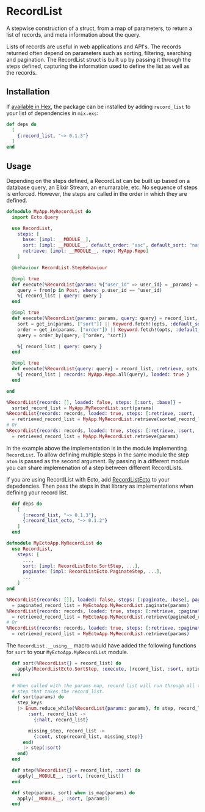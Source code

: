 # RecordList

A stepwise construction of a struct, from a map of parameters, to return a list of records, and meta information about the query. 

Lists of records are useful in web applications and API's. The records returned often depend on parameters such as sorting, filtering, searching and pagination. 
The RecordList struct is built up by passing it through the steps defined, capturing the information used to define the list as well as the records. 

## Installation

If [available in Hex](https://hex.pm/docs/publish), the package can be installed
by adding `record_list` to your list of dependencies in `mix.exs`:

```elixir
def deps do
  [
    {:record_list, "~> 0.1.3"}
  ]
end
```

## Usage

Depending on the steps defined, a RecordList can be built up based on a database query, an Elixir Stream, an enumarable, etc. 
No sequence of steps is enforced. However, the steps are called in the order in which they are defined. 

```elixir
defmodule MyApp.MyRecordList do
  import Ecto.Query

  use RecordList, 
    steps: [
      base: [impl: __MODULE__],
      sort: [impl: __MODULE__, default_order: "asc", default_sort: "name"],
      retrieve: [impl: __MODULE__, repo: MyApp.Repo]
    ]

  @behaviour RecordList.StepBehaviour

  @impl true
  def execute(%RecordList{params: %{"user_id" => user_id} = _params} = record_list, :base, _opts) do
    query = from(p in Post, where: p.user_id == ^user_id)
    %{ record_list | query: query }
  end

  @impl true
  def execute(%RecordList{params: params, query: query} = record_list, :sort, opts) do
    sort = get_in(params, ["sort"]) || Keyword.fetch!(opts, :default_sort)
    order = get_in(params, ["order"]) || Keyword.fetch!(opts, :default_order)
    query = order_by(query, [^order, ^sort])

    %{ record_list | query: query }
  end

  @impl true
  def execute(%RecordList{query: query} = record_list, :retrieve, opts) do
    %{ record_list | records: MyApp.Repo.all(query), loaded: true }
  end  

end
```

```elixir
%RecordList{records: [], loaded: false, steps: [:sort, :base]} = 
  sorted_record_list = MyApp.MyRecordList.sort(params)
%RecordList{records: records, loaded: true, steps: [:retrieve, :sort, :base]} 
  = retrieved_record_list = MyApp.MyRecordList.retrieve(sorted_record_list)
# Or
%RecordList{records: records, loaded: true, steps: [:retrieve, :sort, :base]} 
  = retrieved_record_list = MyApp.MyRecordList.retrieve(params)
```

In the example above the implementation is in the module implementing `RecordList`. To allow defining multiple steps in the same module the step `atom` is passed as the second argument. 
By passing in a different module you can share implemenation of a step between different RecordLists. 

If you are using RecordList with Ecto, add [RecordListEcto](https://hexdocs.pm/record_list_ecto) to your depedencies. Then pass the steps in that library as implementations when defining your record list. 

```elixir
  def deps do
    [
      {:record_list, "~> 0.1.3"},
      {:record_list_ecto, "~> 0.1.2"}
    ]
  end
```

```elixir
defmodule MyEctoApp.MyRecordList do
  use RecordList, 
    steps: [
      ...,
      sort: [impl: RecordListEcto.SortStep, ...],
      paginate: [impl: RecordListEcto.PaginateStep, ...],
      ...
    ]
end
```


```elixir  
%RecordList{records: []], loaded: false, steps: [:paginate, :base], pagination: %RecordList.Pagination{records_count: _, current_page: _}} 
  = paginated_record_list = MyEctoApp.MyRecordList.paginate(params)
%RecordList{records: records, loaded: true, steps: [:retrieve, :paginate, :base]} 
  = retrieved_record_list = MyEctoApp.MyRecordList.retrieve(paginated_record_list)
# Or
%RecordList{records: records, loaded: true, steps: [:retrieve, :paginate, :base]} 
  = retrieved_record_list = MyEctoApp.MyRecordList.retrieve(params)
```

The `RecordList.__using__` macro would have added the following functions for `sort` to your `MyEctoApp.MyRecordList` module. 

```elixir
  def sort(%RecordList{} = record_list) do
    apply(RecordListEcto.SortStep, :execute, [record_list, :sort, options_for_step_other_than_impl])
  end

  # When called with the params map, record list will run through all the prior steps before calling the version of this 
  # step that takes the record_list. 
  def sort(params) do
    step_keys
    |> Enum.reduce_while(%RecordList{params: params}, fn step, record_list -> 
        :sort, record_list ->
          {:halt, record_list}

        missing_step, record_list ->
          {:cont, step(record_list, missing_step)}
      end)
      |> step(:sort)
    end)
  end

  def step(%RecordList{} = record_list, :sort) do
    apply(__MODULE__, :sort, [record_list])
  end

  def step(params, sort) when is_map(params) do
    apply(__MODULE__, :sort, [params])
  end
  
```
